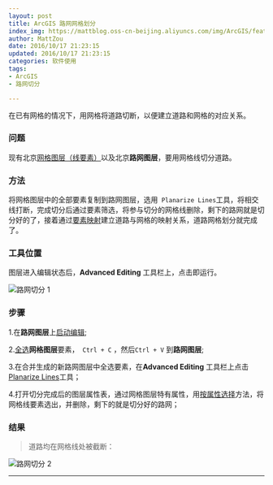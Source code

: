 ```yaml
---
layout: post
title: ArcGIS 路网网格划分
index_img: https://mattblog.oss-cn-beijing.aliyuncs.com/img/ArcGIS/features-hero_maps-and-data.png/bg
author: MattZou
date: 2016/10/17 21:23:15
updated: 2016/10/17 21:23:15 
categories: 软件使用
tags: 
- ArcGIS
- 路网切分

---
```


在已有网格的情况下，用网格将道路切断，以便建立道路和网格的对应关系。

<!-- more -->

### 问题

现有北京[网格图层（线要素）][1]以及北京**路网图层**，要用网格线切分道路。

### 方法
将网格图层中的全部要素复制到路网图层，选用``` Planarize Lines```工具，将相交线打断，完成切分后通过要素筛选，将参与切分的网格线删除，剩下的路网就是切分好的了，接着通过[要素映射][2]建立道路与网格的映射关系，道路网格划分就完成了。 

### 工具位置

图层进入编辑状态后，**Advanced Editing** 工具栏上，点击即运行。

![路网切分 1](https://mattblog.oss-cn-beijing.aliyuncs.com/img/ArcGIS/%E8%B7%AF%E7%BD%91%E5%88%87%E5%88%861.jpg/pic) 

### 步骤

1.在**路网图层**上[启动编辑][3];

2.[全选][4]**网格图层**要素，``` Ctrl + C``` ，然后```Ctrl + V``` 到**路网图层**;

3.在合并生成的新路网图层中全选要素，在**Advanced Editing** 工具栏上点击[Planarize Lines][5]工具；

4.打开切分完成后的图层属性表，通过网格图层特有属性，用[按属性选择][6]方法，将网格线要素选出，并删除，剩下的就是切分好的路网；


### 结果

> 道路均在网格线处被截断：

![路网切分 2](https://mattblog.oss-cn-beijing.aliyuncs.com/img/ArcGIS/%E8%B7%AF%E7%BD%91%E5%88%87%E5%88%862.jpg/pic)

[1]: https://mattzou.com/2016/02/28/ArcGIS-Fishnet/#
[2]: https://mattzou.com/2016/03/03/ArcGIS-%E8%A6%81%E7%B4%A0%E6%98%A0%E5%B0%84/#
[3]: http://resources.arcgis.com/zh-cn/help/main/10.2/index.html#/na/01m60000005p000000/
[4]: resources.arcgis.com/zh-cn/help/main/10.2/index.html#/na/00s50000000w000000/
[5]: http://resources.arcgis.com/en/help/main/10.2/index.html#//01m800000012000000/
[6]: http://resources.arcgis.com/zh-cn/help/main/10.2/index.html#/na/00s500000021000000/

----------
